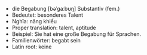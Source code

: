 - die Begabung	[bəˈɡaːbʊŋ]	Substantiv (fem.)
- Bedeutet: besonderes Talent
- Nghĩa: năng khiếu
- Proper translation: talent, aptitude
- Beispiel: Sie hat eine große Begabung für Sprachen.
- Familienwörter: begabt sein	
- Latin root: keine